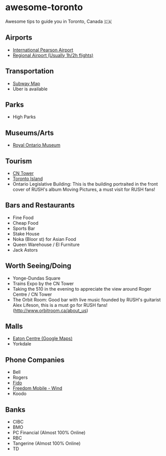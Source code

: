 # awesome-toronto
Awesome tips to guide you in Toronto, Canada 🇨🇦

## Airports
- [International Pearson Airport](https://www.torontopearson.com/)
- [Regional Airport (Usually 1h/2h flights)](https://www.portstoronto.com/) 

## Transportation
- [Subway Map](http://www.ttc.ca/Subway/interactive_map/interactive_map.jsp#)
- Uber is available

## Parks
- High Parks

## Museums/Arts
- [Royal Ontario Museum](http://www.rom.on.ca/)

## Tourism
- [CN Tower](http://www.cntower.ca/)
- [Toronto Island](http://www.torontoisland.com/)
- Ontario Legislative Building: This is the building portraited in the front cover of RUSH's album Moving Pictures, a must visit for RUSH fans!

## Bars and Restaurants
- Fine Food
- Cheap Food
- Sports Bar
- Stake House
- Noka (Bloor st) for Asian Food
- Queen Warehouse / El Furniture
- Jack Astors

## Worth Seeing/Doing
- Yonge-Dundas Square
- Trains Expo by the CN Tower
- Taking the 510 in the evening to appreciate the view around Roger Centre / CN Tower
- The Orbit Room: Good bar with live music founded by RUSH's guitarist Alex Lifeson, this is a must go for RUSH fans! (http://www.orbitroom.ca/about_us)

## Malls
- [Eaton Centre (Google Maps)](https://goo.gl/maps/aQNcrhaPuh42)
- Yorkdale

## Phone Companies
- Bell
- Rogers
- [Fido](http://www.fido.ca/)
- [Freedom Mobile - Wind](https://www.freedommobile.ca/)
- Koodo

## Banks
- CIBC
- BMO
- PC Financial (Almost 100% Online)
- RBC
- Tangerine (Almost 100% Online)
- TD



